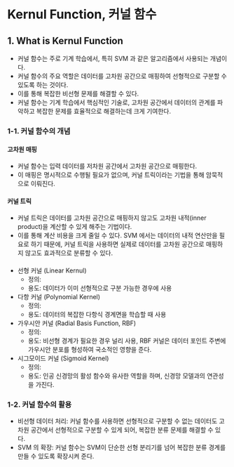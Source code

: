 # Kernul Function, 커널 함수

## 1. What is Kernul Function
- 커널 함수는 주로 기계 학습에서, 특히 SVM 과 같은 알고리즘에서 사용되는 개념이다.
- 커널 함수의 주요 역할은 데이터를 고차원 공간으로 매핑하여 선형적으로 구분할 수 있도록 하는 것이다.
- 이를 통해 복잡한 비선형 문제를 해결할 수 있다.
- 커널 함수는 기계 학습에서 핵심적인 기술로, 고차원 공간에서 데이터의 관계를 파악하고
  복잡한 문제를 효율적으로 해결하는데 크게 기여한다.

### 1-1. 커널 함수의 개념
#### 고차원 매핑
- 커널 함수는 입력 데이터를 저차원 공간에서 고차원 공간으로 매핑한다.
- 이 매핑은 명시적으로 수행될 필요가 없으며, 커널 트릭이라는 기법을 통해 암묵적으로 이뤄진다.

#### 커널 트릭
- 커널 트릭은 데이터를 고차원 공간으로 매핑하지 않고도 고차원 내적(inner product)을 계산할 수 있게 해주는 기법이다.
- 이를 통해 계산 비용을 크게 줄일 수 있다. SVM 에서는 데이터의 내적 연산만을 필요로 하기 때문에,
  커널 트릭을 사용하면 실제로 데이터를 고차원 공간으로 매핑하지 않고도 효과적으로 분류할 수 있다.
####
- 선형 커널 (Linear Kernul)
  - 정의:
  - 용도: 데이터가 이미 선형적으로 구분 가능한 경우에 사용    
- 다항 커널 (Polynomial Kernel)
  - 정의:
  - 용도: 데이터의 복잡한 다항식 경계면을 학습할 때 사용
- 가우시안 커널 (Radial Basis Function, RBF)
  - 정의:
  - 용도: 비선형 경계가 필요한 경우 널리 사용, RBF 커널은 데이터 포인트 주변에 가우시안 분포를 형성하여
    국소적인 영향을 준다.
- 시그모이드 커널 (Sigmoid Kernel)
  - 정의:
  - 용도: 인공 신경망의 활성 함수와 유사한 역할을 하며, 신경망 모델과의 연관성을 가진다.
  
### 1-2. 커널 함수의 활용
- 비선형 데이터 처리: 커널 함수를 사용하면 선형적으로 구분할 수 없는 데이터도 고차원 공간에서 선형적으로 구분할 수 있게 되어,
  복잡한 분류 문제를 해결할 수 있다.
- SVM 의 확장: 커널 함수는 SVM이 단순한 선형 분리기를 넘어 복잡한 분류 경계를 만들 수 있도록 확장시켜 준다.
